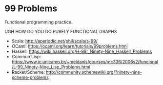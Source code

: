 99 Problems
===========

Functional programming practice.

UGH HOW DO YOU DO PURELY FUNCTIONAL GRAPHS

- Scala: http://aperiodic.net/phil/scala/s-99/
- OCaml: https://ocaml.org/learn/tutorials/99problems.html
- Haskell: https://wiki.haskell.org/H-99:_Ninety-Nine_Haskell_Problems
- Common Lisp: https://www.ic.unicamp.br/~meidanis/courses/mc336/2006s2/funcional/L-99_Ninety-Nine_Lisp_Problems.html
- Racket/Scheme: http://community.schemewiki.org/?ninety-nine-scheme-problems
